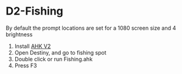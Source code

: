 # D2-Fishing

By default the prompt locations are set for a 1080 screen size and 4 brightness

1. Install [AHK V2](https://www.autohotkey.com/)
2. Open Destiny, and go to fishing spot
3. Double click or run Fishing.ahk
4. Press F3
